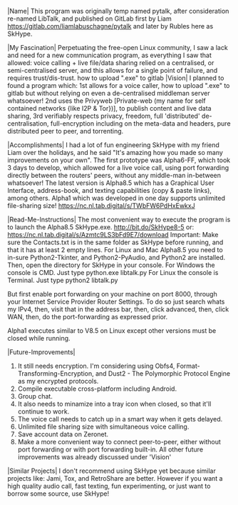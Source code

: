 |Name|
This program was originally temp named pytalk, 
after consideration re-named LibTalk, 
and published on GitLab first by Liam https://gitlab.com/liamlabuschagne/pytalk 
and later by Rubles here as SkHype.

|My Fascination|
Perpetuating the free-open Linux community, 
I saw a lack and need for a new communication program, 
as everything I saw that allowed: 
voice calling + live file/data sharing relied on a centralised, 
or semi-centralised server, 
and this allows for a single point of failure, and requires trust/dis-trust.
how to upload ".exe" to gitlab
|Vision|
I planned to found a program which: 
1st allows for a voice caller, how to upload ".exe" to gitlab
but without relying on even a de-centralised middleman server whatsoever! 
2nd uses the Privyweb [Private-web (my name for self contained networks {like I2P & Tor})], 
to publish content and live data sharing, 
3rd verifiably respects privacy, freedom, full 'distributed' de-centralisation, 
full-encryption including on the meta-data and headers, 
pure distributed peer to peer, and torrenting.

|Accomplishments|
I had a lot of fun engineering SkHype with my friend Liam over the holidays, 
and he said "It's amazing how you made so many improvements on your own". 
The first prototype was Alpha6-FF, which took 3 days to develop, 
which allowed for a live voice call, 
using port forwarding directly between the routers' peers, 
without any middle-man in-between whatsoever! 
The latest version is Alpha8.5 which has a Graphical User Interface, 
address-book, and texting capabilities (copy & paste links), among others. 
Alpha1 which was developed in one day supports unlimited file-sharing size! https://nc.nl.tab.digital/s/TWbFW6PdHxEwkxJ

|Read-Me-Instructions|
The most convenient way to execute the program is to launch the Alpha8.5 SkHype.exe. 
http://bit.do/SkHype8-5 or: https://nc.nl.tab.digital/s/Azmtc9LS3bFd9E7/download 
Important: Make sure the Contacts.txt is in the same folder as SkHype before running, 
and that it has at least 2 empty lines. 
For Linux and Mac Alpha8.5 you need to in-sure Python2-Tkinter, 
and Python2-PyAudio, and Python2 are installed. 
Then, open the directory for SkHype in your console. 
For Windows the console is CMD. Just type python.exe libtalk.py 
For Linux the console is Terminal. Just type python2 libtalk.py

But first enable port forwarding on your machine on port 8000, 
through your Internet Service Provider Router Settings. 
To do so just search whats my IPv4, then, 
visit that in the address bar, then, 
click advanced, then, click WAN, then, 
do the port-forwarding as expressed prior. 

Alpha1 executes similar to V8.5 on Linux except other versions must be closed while running.

|Future-Improvements|
1. It still needs encryption. 
I'm considering using Obfs4, Format-Transforming-Encryption, 
and Dust2 - The Polymorphic Protocol Engine as my encrypted protocols. 
2. Compile executable cross-platform including Android. 
3. Group chat. 
4. It also needs to minamize into a tray icon when closed, 
so that it'll continue to work. 
5. The voice call needs to catch up in a smart way when it gets delayed. 
6. Unlimited file sharing size with simultaneous voice calling. 
7. Save account data on Zeronet. 
8. Make a more convenient way to connect peer-to-peer, 
either without port forwarding or with port forwarding built-in. 
All other future improvements was already discussed under 'Vision' 

|Similar Projects|
I don't recommend using SkHype yet because similar projects like: 
Jami, Tox, and RetroShare are better. 
However if you want a high quality audio call, fast texting, 
fun experimenting, or just want to borrow some source, use SkHype!